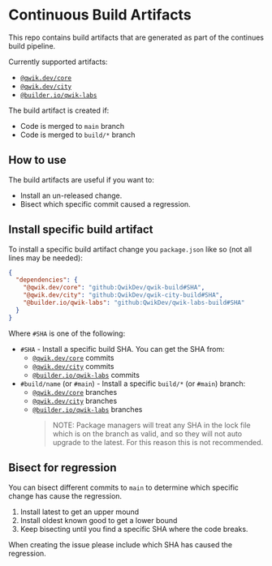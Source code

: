 # Continuous Build Artifacts

This repo contains build artifacts that are generated as part of the continues build pipeline.

Currently supported artifacts:

- [`@qwik.dev/core`](https://github.com/QwikDev/qwik-build)
- [`@qwik.dev/city`](https://github.com/QwikDev/qwik-city-build)
- [`@builder.io/qwik-labs`](https://github.com/QwikDev/qwik-labs-build)

The build artifact is created if:

- Code is merged to `main` branch
- Code is merged to `build/*` branch

## How to use

The build artifacts are useful if you want to:

- Install an un-released change.
- Bisect which specific commit caused a regression.

## Install specific build artifact

To install a specific build artifact change you `package.json` like so (not all lines may be needed):

```json
{
  "dependencies": {
    "@qwik.dev/core": "github:QwikDev/qwik-build#SHA",
    "@qwik.dev/city": "github:QwikDev/qwik-city-build#SHA",
    "@builder.io/qwik-labs": "github:QwikDev/qwik-labs-build#SHA"
  }
}
```

Where `#SHA` is one of the following:

- `#SHA` - Install a specific build SHA. You can get the SHA from:
  - [`@qwik.dev/core`](https://github.com/QwikDev/qwik-build/commits/) commits
  - [`@qwik.dev/city`](https://github.com/QwikDev/qwik-city-build/commits/) commits
  - [`@builder.io/qwik-labs`](https://github.com/QwikDev/qwik-labs-build/commits/) commits
- `#build/name` (or `#main`) - Install a specific `build/*` (or `#main`) branch:
  - [`@qwik.dev/core`](https://github.com/QwikDev/qwik-build/branches/) branches
  - [`@qwik.dev/city`](https://github.com/QwikDev/qwik-city-build/branches/) branches
  - [`@builder.io/qwik-labs`](https://github.com/QwikDev/qwik-labs-build/branches/) branches
    > NOTE: Package managers will treat any SHA in the lock file which is on the branch as valid, and so they will not auto upgrade to the latest. For this reason this is not recommended.

## Bisect for regression

You can bisect different commits to `main` to determine which specific change has cause the regression.

1. Install latest to get an upper mound
2. Install oldest known good to get a lower bound
3. Keep bisecting until you find a specific SHA where the code breaks.

When creating the issue please include which SHA has caused the regression.
